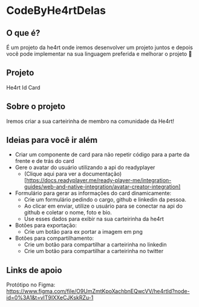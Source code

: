 # CodeByHe4rtDelas

## O que é? 
É um projeto da he4rt onde iremos desenvolver um projeto juntos e depois você pode implementar na sua linguagem preferida e melhorar o projeto 🙂


## Projeto

He4rt Id Card


## Sobre o projeto

Iremos criar a sua carteirinha de membro na comunidade da He4rt!

## Ideias para você ir além

- Criar um componente de card para não repetir código para a parte da frente e de trás do card
- Gere o avatar do usuário utilizando a api do readyplayer
    - (Clique aqui para ver a documentação)[https://docs.readyplayer.me/ready-player-me/integration-guides/web-and-native-integration/avatar-creator-integration]
- Formulário para gerar as informações do card dinamicamente:
    - Crie um formulário pedindo o cargo, github e linkedin da pessoa.
    - Ao clicar em enviar, utilize o usuário para se conectar na api do github e coletar o nome, foto e bio.
    - Use esses dados para exibir na sua carteirinha da he4rt
- Botões para exportação:
    - Crie um botão para ex
    portar a imagem em png
- Botões para compartilhamento:
    - Crie um botão para compartilhar a carteirinha no linkedin
    - Crie um botão para compartilhar a carteirinha no twitter

## Links de apoio

Protótipo no Figma:
https://www.figma.com/file/O9UmZmtKpoXachbnEQwcVV/he4rtId?node-id=0%3A1&t=vIT9IXXeCJKskRZu-1

